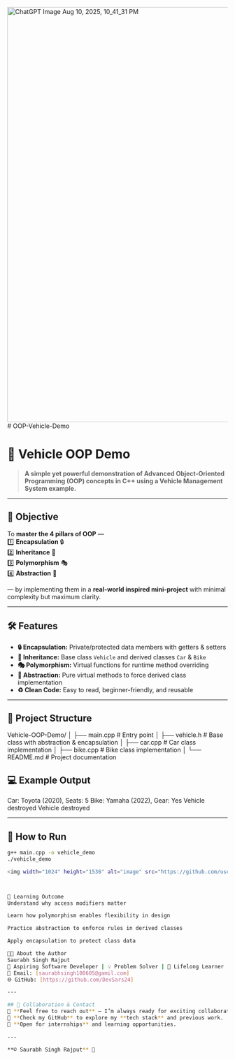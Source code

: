 <img width="650" height="950" alt="ChatGPT Image Aug 10, 2025, 10_41_31 PM" src="https://github.com/user-attachments/assets/f15c3fa5-05ba-45b0-a691-540a6e169206" />﻿# OOP-Vehicle-Demo
# 🚗 Vehicle OOP Demo  

> **A simple yet powerful demonstration of Advanced Object-Oriented Programming (OOP) concepts in C++ using a Vehicle Management System example.**

---

## 🎯 Objective  
To **master the 4 pillars of OOP** —  
1️⃣ **Encapsulation** 🔒  
2️⃣ **Inheritance** 🧬  
3️⃣ **Polymorphism** 🎭  
4️⃣ **Abstraction** 🎯  

— by implementing them in a **real-world inspired mini-project** with minimal complexity but maximum clarity.  

---

## 🛠 Features  
- **🔒 Encapsulation:** Private/protected data members with getters & setters  
- **🧬 Inheritance:** Base class `Vehicle` and derived classes `Car` & `Bike`  
- **🎭 Polymorphism:** Virtual functions for runtime method overriding  
- **🎯 Abstraction:** Pure virtual methods to force derived class implementation  
- **♻️ Clean Code:** Easy to read, beginner-friendly, and reusable  

---

## 📂 Project Structure


Vehicle-OOP-Demo/
│
├── main.cpp         # Entry point
│
├── vehicle.h        # Base class with abstraction & encapsulation
│
├── car.cpp          # Car class implementation
│
├── bike.cpp         # Bike class implementation
│
└── README.md        # Project documentation



## 💻 Example Output
Car: Toyota (2020), Seats: 5
Bike: Yamaha (2022), Gear: Yes
Vehicle destroyed
Vehicle destroyed


---

## 🚀 How to Run
```bash
g++ main.cpp -o vehicle_demo
./vehicle_demo

<img width="1024" height="1536" alt="image" src="https://github.com/user-attachments/assets/6634fac7-23b3-4cd5-9f64-45e9457f8018" />



📖 Learning Outcome
Understand why access modifiers matter

Learn how polymorphism enables flexibility in design

Practice abstraction to enforce rules in derived classes

Apply encapsulation to protect class data

👨‍💻 About the Author
Saurabh Singh Rajput
💼 Aspiring Software Developer | 💡 Problem Solver | 🚀 Lifelong Learner
📧 Email: [saurabhsingh100605@gamil.com]
🌐 GitHub: [https://github.com/DevSars24]

---

## 🤝 Collaboration & Contact  
💬 **Feel free to reach out** — I’m always ready for exciting collaborations, freelance work, or innovative projects.  
📌 **Check my GitHub** to explore my **tech stack** and previous work.  
📩 **Open for internships** and learning opportunities.  

---

**© Saurabh Singh Rajput** 🚀  

